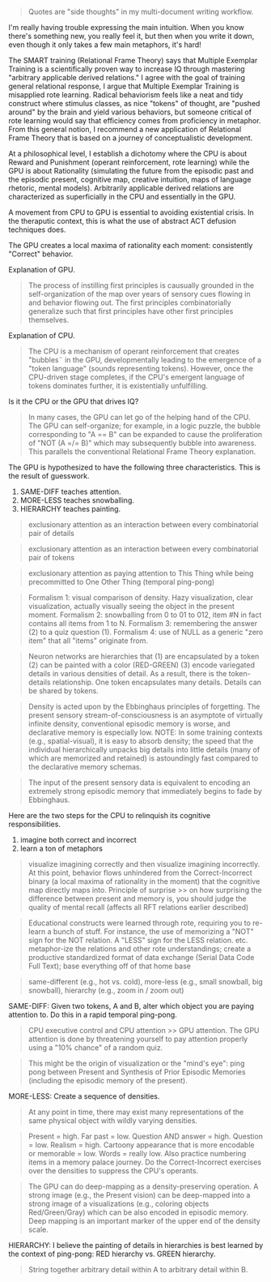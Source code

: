 > Quotes are "side thoughts" in my multi-document writing workflow.

I'm really having trouble expressing the main intuition. When you know there's something new, you really feel it, but then when you write it down, even though it only takes a few main metaphors, it's hard!

The SMART training (Relational Frame Theory) says that Multiple Exemplar Training is a scientifically proven way to increase IQ through mastering "arbitrary applicable derived relations." I agree with the goal of training general relational response, I argue that  Multiple Exemplar Training is misapplied rote learning. Radical behaviorism feels like a neat and tidy construct where stimulus classes, as nice "tokens" of thought, are "pushed around" by the brain and yield various behaviors, but someone critical of rote learning would say that efficiency comes from proficiency in metaphor. From this general notion, I recommend a new application of Relational Frame Theory that is based on a journey of conceptualistic development.

At a philosophical level, I establish a dichotomy where the CPU is about Reward and Punishment (operant reinforcement, rote learning) while the GPU is about Rationality (simulating the future from the episodic past and the episodic present, cognitive map, creative intuition, maps of language rhetoric, mental models). Arbitrarily applicable derived relations are characterized as superficially in the CPU and essentially in the GPU.

A movement from CPU to GPU is essential to avoiding existential crisis. In the theraputic context, this is what the use of abstract ACT defusion techniques does.

The GPU creates a local maxima of rationality each moment: consistently "Correct" behavior.

Explanation of GPU.

> The process of instilling first principles is causually grounded in the self-organization of the map over years of sensory cues flowing in and behavior flowing out. The first principles combinatorially generalize such that first principles have other first principles themselves.

Explanation of CPU.

> The CPU is a mechanism of operant reinforcement that creates "bubbles¨ in the GPU, developmentally leading to the emergence of a "token language" (sounds representing tokens). However, once the CPU-driven stage completes, if the CPU's emergent language of tokens dominates further, it is existentially unfulfilling.

Is it the CPU or the GPU that drives IQ?

> In many cases, the GPU can let go of the helping hand of the CPU. The GPU can self-organize; for example, in a logic puzzle, the bubble corresponding to "A == B" can be expanded to cause the proliferation of "NOT (A =/= B)" which may subsequently bubble into awareness. This parallels the conventional Relational Frame Theory explanation.

The GPU is hypothesized to have the following three characteristics. This is the result of guesswork.

1. SAME-DIFF teaches attention.
2. MORE-LESS teaches snowballing.
3. HIERARCHY teaches painting.

> exclusionary attention as an interaction between every combinatorial pair of details

> exclusionary attention as an interaction between every combinatorial pair of tokens

> exclusionary attention as paying attention to This Thing while being precommitted to One Other Thing (temporal ping-pong)

> Formalism 1: visual comparison of density. Hazy visualization, clear visualization, actually visually seeing the object in the present moment. Formalism 2: snowballing from 0 to 01 to 012, item #N in fact contains all items from 1 to N. Formalism 3: remembering the answer (2) to a quiz question (1). Formalism 4: use of NULL as a generic "zero item" that all "items" originate from.

> Neuron networks are hierarchies that (1) are encapsulated by a token (2) can be painted with a color (RED-GREEN) (3) encode variegated details in various densities of detail. As a result, there is the token-details relationship. One token encapsulates many details. Details can be shared by tokens.

> Density is acted upon by the Ebbinghaus principles of forgetting. The present sensory stream-of-consciousness is an asymptote of virtually infinite density, conventional episodic memory is worse, and declarative memory is especially low. NOTE: In some training contexts (e.g., spatial-visual), it is easy to absorb density; the speed that the individual hierarchically unpacks big details into little details (many of which are memorized and retained) is astoundingly fast compared to the declarative memory schemas.

> The input of the present sensory data is equivalent to encoding an extremely strong episodic memory that immediately begins to fade by Ebbinghaus.

Here are the two steps for the CPU to relinquish its cognitive responsibilities.

1. imagine both correct and incorrect
2. learn a ton of metaphors

> visualize imagining correctly and then visualize imagining incorrectly. At this point, behavior flows unhindered from the Correct-Incorrect binary (a local maxima of rationality in the moment) that the cognitive map directly maps into. Principle of surprise >> on how surprising the difference between present and memory is, you should judge the quality of mental recall (affects all RFT relations earlier described)

> Educational constructs were learned through rote, requiring you to re-learn a bunch of stuff. For instance, the use of memorizing a "NOT" sign for the NOT relation. A "LESS" sign for the LESS relation. etc. metaphor-ize the relations and other rote understandings; create a productive standardized format of data exchange (Serial Data Code Full Text); base everything off of that home base

> same-different (e.g., hot vs. cold), more-less (e.g., small snowball, big snowball), hierarchy (e.g., zoom in / zoom out)

SAME-DIFF: Given two tokens, A and B, alter which object you are paying attention to. Do this in a rapid temporal ping-pong.

> CPU executive control and CPU attention >> GPU attention. The GPU attention is done by threatening yourself to pay attention properly using a "10% chance" of a random quiz.

> This might be the origin of visualization or the "mind's eye": ping pong between Present and Synthesis of Prior Episodic Memories (including the episodic memory of the present).

MORE-LESS: Create a sequence of densities.

> At any point in time, there may exist many representations of the same physical object with wildly varying densities.

> Present = high. Far past = low. Question AND answer = high. Question = low. Realism = high. Cartoony appearance that is more encodable or memorable = low. Words = really low. Also practice numbering items in a memory palace journey. Do the Correct-Incorrect exercises over the densities to suppress the CPU's operants.

> The GPU can do deep-mapping as a density-preserving operation. A strong image (e.g., the Present vision) can be deep-mapped into a strong image of a visualizations (e.g., coloring objects Red/Green/Gray) which can be also encoded in episodic memory. Deep mapping is an important marker of the upper end of the density scale.

HIERARCHY: I believe the painting of details in hierarchies is best learned by the context of ping-pong: RED hierarchy vs. GREEN hierarchy.

> String together arbitrary detail within A to arbitrary detail within B.
